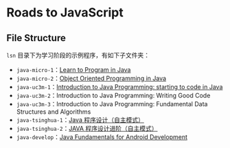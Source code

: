 # Roads to JavaScript

## File Structure

`lsn` 目录下为学习阶段的示例程序，有如下子文件夹：

* `java-micro-1`：[Learn to Program in Java](https://courses.edx.org/courses/course-v1:Microsoft+DEV276x+3T2018/course/)
* `java-micro-2`：[Object Oriented Programming in Java](https://courses.edx.org/courses/course-v1:Microsoft+DEV277x+3T2018/course/)
* `java-uc3m-1`：[Introduction to Java Programming: starting to code in Java](https://courses.edx.org/courses/course-v1:UC3Mx+IT.1.1x+3T_2018/course/)
* `java-uc3m-2`：Introduction to Java Programming: Writing Good Code
* `java-uc3m-3`：Introduction to Java Programming: Fundamental Data Structures and Algorithms
* `java-tsinghua-1`：[Java 程序设计（自主模式）](http://www.xuetangx.com/courses/course-v1:TsinghuaX+00740123_X+sp/info)
* `java-tsinghua-2`：[JAVA 程序设计进阶（自主模式）](http://www.xuetangx.com/courses/course-v1:TsinghuaX+30240332+sp/info)
* `java-develop`：[Java Fundamentals for Android Development](https://courses.edx.org/courses/course-v1:GalileoX+CAAD001X+3T2018/course/)
